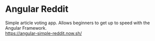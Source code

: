 # Angular Reddit

Simple article voting app. Allows beginners to get up to speed with the Angular Framework.  
https://angular-simple-reddit.now.sh/
